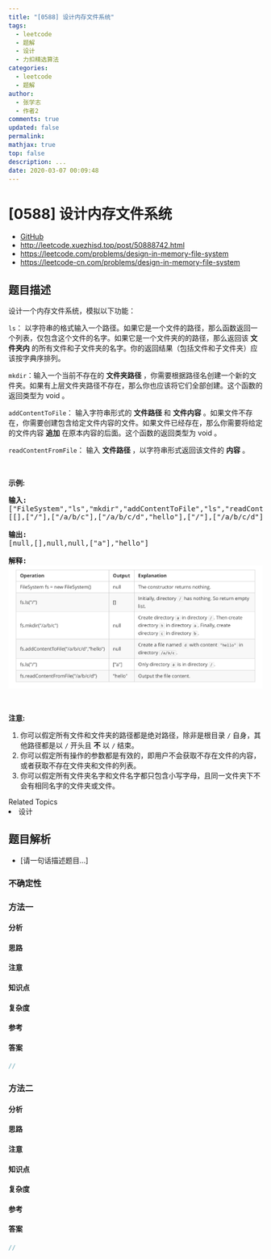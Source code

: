 ```yaml
---
title: "[0588] 设计内存文件系统"
tags:
  - leetcode
  - 题解
  - 设计
  - 力扣精选算法
categories:
  - leetcode
  - 题解
author:
  - 张学志
  - 作者2
comments: true
updated: false
permalink:
mathjax: true
top: false
description: ...
date: 2020-03-07 00:09:48
---
```



# [0588] 设计内存文件系统
* [GitHub](https://github.com/algoboy101/LeetCodeCrowdsource/tree/master/_posts/QA/%5B0588%5D%20%E8%AE%BE%E8%AE%A1%E5%86%85%E5%AD%98%E6%96%87%E4%BB%B6%E7%B3%BB%E7%BB%9F.md)
* http://leetcode.xuezhisd.top/post/50888742.html
* https://leetcode.com/problems/design-in-memory-file-system
* https://leetcode-cn.com/problems/design-in-memory-file-system


## 题目描述

<p>设计一个内存文件系统，模拟以下功能：</p>

<p><code>ls</code>： 以字符串的格式输入一个路径。如果它是一个文件的路径，那么函数返回一个列表，仅包含这个文件的名字。如果它是一个文件夹的的路径，那么返回该 <strong>文件夹内</strong>&nbsp;的所有文件和子文件夹的名字。你的返回结果（包括文件和子文件夹）应该按字典序排列。</p>

<p><code>mkdir</code>：输入一个当前不存在的&nbsp;<strong>文件夹路径</strong>&nbsp;，你需要根据路径名创建一个新的文件夹。如果有上层文件夹路径不存在，那么你也应该将它们全部创建。这个函数的返回类型为 void 。</p>

<p><code>addContentToFile</code>： 输入字符串形式的&nbsp;<strong>文件路径</strong>&nbsp;和 <strong>文件内容</strong>&nbsp;。如果文件不存在，你需要创建包含给定文件内容的文件。如果文件已经存在，那么你需要将给定的文件内容 <strong>追加</strong>&nbsp;在原本内容的后面。这个函数的返回类型为 void 。</p>

<p><code>readContentFromFile</code>： 输入 <strong>文件路径</strong>&nbsp;，以字符串形式返回该文件的&nbsp;<strong>内容</strong>&nbsp;。</p>

<p>&nbsp;</p>

<p><strong>示例:</strong></p>

<pre><strong>输入:</strong> 
[&quot;FileSystem&quot;,&quot;ls&quot;,&quot;mkdir&quot;,&quot;addContentToFile&quot;,&quot;ls&quot;,&quot;readContentFromFile&quot;]
[[],[&quot;/&quot;],[&quot;/a/b/c&quot;],[&quot;/a/b/c/d&quot;,&quot;hello&quot;],[&quot;/&quot;],[&quot;/a/b/c/d&quot;]]

<strong>输出:</strong>
[null,[],null,null,[&quot;a&quot;],&quot;hello&quot;]

<strong>解释:</strong>
<img alt="filesystem" src="https://raw.githubusercontent.com/algoboy101/LeetCodeCrowdsource/master/imgs/filesystem.png" style="width: 640px;">
</pre>

<p>&nbsp;</p>

<p><strong>注意:</strong></p>

<ol>
	<li>你可以假定所有文件和文件夹的路径都是绝对路径，除非是根目录&nbsp;<code>/</code>&nbsp;自身，其他路径都是以&nbsp;<code>/</code>&nbsp;开头且 <strong>不</strong> 以&nbsp;<code>/</code>&nbsp;结束。</li>
	<li>你可以假定所有操作的参数都是有效的，即用户不会获取不存在文件的内容，或者获取不存在文件夹和文件的列表。</li>
	<li>你可以假定所有文件夹名字和文件名字都只包含小写字母，且同一文件夹下不会有相同名字的文件夹或文件。</li>
</ol>
<div><div>Related Topics</div><div><li>设计</li></div></div>


## 题目解析
* [请一句话描述题目...]

### 不确定性


### 方法一

#### 分析

#### 思路

#### 注意

#### 知识点

#### 复杂度

#### 参考

#### 答案

```cpp
//
```


### 方法二

#### 分析

#### 思路

#### 注意

#### 知识点

#### 复杂度

#### 参考

#### 答案

```cpp
//
```


